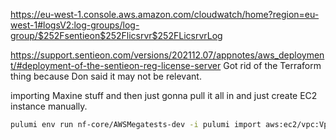 https://eu-west-1.console.aws.amazon.com/cloudwatch/home?region=eu-west-1#logsV2:log-groups/log-group/$252Fsentieon$252Flicsrvr$252FLicsrvrLog

https://support.sentieon.com/versions/202112.07/appnotes/aws_deployment/#deployment-of-the-sentieon-reg-license-server
Got rid of the Terraform thing because Don said it may not be relevant.

importing Maxine stuff and then just gonna pull it all in and just create EC2 instance manually.

```sh
pulumi env run nf-core/AWSMegatests-dev -i pulumi import aws:ec2/vpc:Vpc sentieon-vpc vpc-09544162c32f4affc
```
